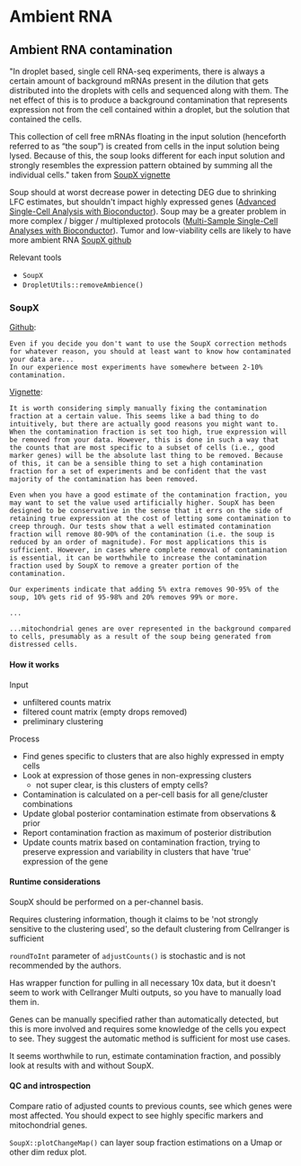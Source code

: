 # Ambient RNA

## Ambient RNA contamination

"In droplet based, single cell RNA-seq experiments, there is always a certain amount of background mRNAs present in the dilution that gets distributed into the droplets with cells and sequenced along with them. The net effect of this is to produce a background contamination that represents expression not from the cell contained within a droplet, but the solution that contained the cells.

This collection of cell free mRNAs floating in the input solution (henceforth referred to as “the soup”) is created from cells in the input solution being lysed. Because of this, the soup looks different for each input solution and strongly resembles the expression pattern obtained by summing all the individual cells." taken from [SoupX vignette](https://rawcdn.githack.com/constantAmateur/SoupX/204b602418df12e9fdb4b68775a8b486c6504fe4/inst/doc/pbmcTutorial.html)

Soup should at worst decrease power in detecting DEG due to shrinking LFC estimates,
but shouldn't impact highly expressed genes ([Advanced Single-Cell Analysis with Bioconductor](http://bioconductor.org/books/3.16/OSCA.advanced/droplet-processing.html#removing-ambient-contamination)).
Soup may be a greater problem in more complex / bigger / multiplexed 
protocols ([Multi-Sample Single-Cell Analyses with Bioconductor](http://bioconductor.org/books/3.16/OSCA.multisample/ambient-problems.html#ambient-problems)). Tumor and low-viability cells are likely to have more ambient RNA [SoupX github](https://github.com/constantAmateur/SoupX)

Relevant tools

* `SoupX`
* `DropletUtils::removeAmbience()`

### SoupX

[Github](https://github.com/constantAmateur/SoupX):

```
Even if you decide you don't want to use the SoupX correction methods for whatever reason, you should at least want to know how contaminated your data are... 
In our experience most experiments have somewhere between 2-10% contamination.
```

[Vignette](https://rawcdn.githack.com/constantAmateur/SoupX/204b602418df12e9fdb4b68775a8b486c6504fe4/inst/doc/pbmcTutorial.html):
```
It is worth considering simply manually fixing the contamination fraction at a certain value. This seems like a bad thing to do intuitively, but there are actually good reasons you might want to. When the contamination fraction is set too high, true expression will be removed from your data. However, this is done in such a way that the counts that are most specific to a subset of cells (i.e., good marker genes) will be the absolute last thing to be removed. Because of this, it can be a sensible thing to set a high contamination fraction for a set of experiments and be confident that the vast majority of the contamination has been removed.

Even when you have a good estimate of the contamination fraction, you may want to set the value used artificially higher. SoupX has been designed to be conservative in the sense that it errs on the side of retaining true expression at the cost of letting some contamination to creep through. Our tests show that a well estimated contamination fraction will remove 80-90% of the contamination (i.e. the soup is reduced by an order of magnitude). For most applications this is sufficient. However, in cases where complete removal of contamination is essential, it can be worthwhile to increase the contamination fraction used by SoupX to remove a greater portion of the contamination.

Our experiments indicate that adding 5% extra removes 90-95% of the soup, 10% gets rid of 95-98% and 20% removes 99% or more.

...

...mitochondrial genes are over represented in the background compared to cells, presumably as a result of the soup being generated from distressed cells.
```

#### How it works

Input

* unfiltered counts matrix
* filtered count matrix (empty drops removed)
* preliminary clustering

Process

* Find genes specific to clusters that are also highly expressed in empty cells
* Look at expression of those genes in non-expressing clusters 
  + not super clear, is this clusters of empty cells? 
* Contamination is calculated on a per-cell basis for all gene/cluster combinations
* Update global posterior contamination estimate from observations & prior
* Report contamination fraction as maximum of posterior distribution
* Update counts matrix based on contamination fraction, trying to preserve expression and variability in clusters that have 'true' expression of the gene

#### Runtime considerations

SoupX should be performed on a per-channel basis.

Requires clustering information, though it claims to be 'not strongly sensitive to the clustering used',
so the default clustering from Cellranger is sufficient

`roundToInt` parameter of `adjustCounts()` is stochastic and is not recommended by the authors.

Has wrapper function for pulling in all necessary 10x data, but it doesn't seem
to work with Cellranger Multi outputs, so you have to manually load them in.

Genes can be manually specified rather than automatically detected, but this 
is more involved and requires some knowledge of the cells you expect to see. 
They suggest the automatic method is sufficient for most use cases. 

It seems worthwhile to run, estimate contamination fraction, and possibly look at results
with and without SoupX. 

#### QC and introspection

Compare ratio of adjusted counts to previous counts, see which genes were most
affected. You should expect to see highly specific markers and mitochondrial genes. 

`SoupX::plotChangeMap()` can layer soup fraction estimations on a Umap or other
dim redux plot. 
